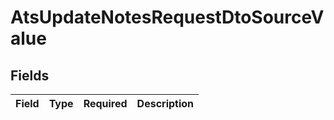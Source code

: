 # AtsUpdateNotesRequestDtoSourceValue


## Fields

| Field       | Type        | Required    | Description |
| ----------- | ----------- | ----------- | ----------- |